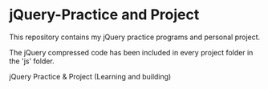 # jQuery-Practice and Project

This repository contains my jQuery practice programs and personal project.

The jQuery compressed code has been included in every project folder in the 'js' folder.

jQuery Practice &amp; Project (Learning and building)
